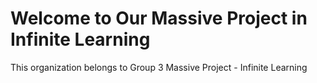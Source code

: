 # Welcome to Our Massive Project in Infinite Learning

This organization belongs to Group 3 Massive Project - Infinite Learning
